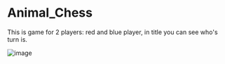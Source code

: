# Animal_Chess
This is game for 2 players: red and blue player, in title you can see who's turn is.


![image](https://github.com/PatrikHusar/Animal_Chess/assets/133686632/fe8b1ff2-5e0a-40a2-bec4-6e509bb14a7a)

